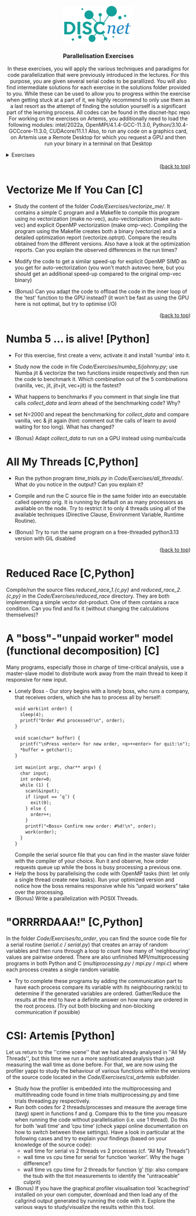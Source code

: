 <div align="center">
  <a href="https://github.com/jschewts/discnet-hpc">
    <img src=".images/discnet-logo.png" alt="Logo" height="100">
  </a>

  <h3 align="center">Parallelisation Exercises</h3>
  <p align="center">
    In these exercises, you will apply the various techniques and paradigms for code parallelization that were previously introduced in the lectures. For this purpose, you are given several serial codes to be parallized. You will also find intermediate solutions for each exercise in the solutions folder provided to you. While these can be used to allow you to progress within the exercise when getting stuck at a part of it, we highly recommend to only use them as a last resort as the attempt of finding the solution yourself is a significant part of the learning process. All codes can be found in the discnet-hpc repo
For working on the exercises on Artemis, you additionally need to load the following modules: intel/2022a, OpenMPI/4.1.4-GCC-11.3.0, Python/3.10.4-GCCcore-11.3.0, CUDAcore/11.1.1
Also, to run any code on a graphics card, on Artemis use a Remote Desktop for which you request a GPU and then run your binary in a terminal on that Desktop
  </p>
</div>
<!-- TABLE OF CONTENTS -->
<details>
  <summary>Exercises</summary>
  <ol>
    <li><a href="#vectorize-me-if-you-can">Vectorize Me If You Can [C]</a></li>
    <li><a href="#all-my-threads">All My Threads [C,Python]</a></li>
    <li><a href="#reduced-race">Reduced Race [C,Python]</a></li>
    <li><a href="#a-boss-unpaid-worker-model-functional-decomposition">A "boss"-"unpaid worker" model (functional decomposi-
tion) [C]</a></li>
    <li><a href="#orrrrdaaa">"ORRRRDAAA!" [C,Python]</a></li>
    <li><a href="#csi-artemis">CSI: Artemis [Python]</a></li>
  </ol>
</details>

<p align="right">(<a href="#top">back to top</a>)</p>

# Vectorize Me If You Can [C]

- Study the content of the folder *Code/Exercises/vectorize_me/*. It contains a simple C program and a Makefile to compile this program using no vectorization (make no-vec), auto-vectorization (make auto-vec) and explicit OpenMP vectorization (make omp-vec). Compiling the program using the Makefile creates both a binary (vectorize) and a detailed optimization report (vectorize.optrpt). Compare the results obtained from the different versions. Also have a look at the optimization reports. Can you explain the observed differences in the run times?
- Modify the code to get a similar speed-up for explicit OpenMP SIMD as you get for auto-vectorization (you won't match autovec here, but you should get an additional speed-up compared to the original omp-vec binary)

- (Bonus) Can you adapt the code to offload the code in the inner loop of the 'test' function to the GPU instead? (it won't be fast as using the GPU here is not optimal, but try to optimise I/O)

<p align="right">(<a href="#top">back to top</a>)</p>

# Numba 5 ... is alive! [Python]

- For this exercise, first create a venv, activate it and install 'numba' into it.
- Study now the code in file *Code/Exercises/numba_5/johnny.py*; use Numba jit \& vectorize the two functions inside respectively and then run the code to benchmark it. Which combination out of the 5 combinations (vanilla, vec, jit, jit+jit, vec+jit) is the fastest?
- What happens to benchmarks if you comment in that single line that calls *collect_data* and *learn* ahead of the benchmarking code? Why?
- set N=2000 and repeat the benchmarking for *collect_data* and compare vanilla, vec & jit again (hint: comment out the calls of learn to avoid waiting for too long). What has changed?

- (Bonus) Adapt *collect_data* to run on a GPU instead using numba/cuda

# All My Threads [C,Python]

- Run the python program *time_trials.py* in *Code/Exercises/all_threads/*. What do you notice in the output? Can you explain it?
- Compile and run the C source file in the same folder into an executable called openmp orig. It is running by default on as many processors as available on the node. Try to restrict it to only 4 threads using all of the available techniques (Directive Clause, Environment Variable, Runtime Routine).

- (Bonus) Try to run the same program on a free-threaded python3.13 version with GIL disabled

<p align="right">(<a href="#top">back to top</a>)</p>

# Reduced Race [C,Python]

Compile/run the source files *reduced_race_1.{c,py}* and *reduced_race_2.{c,py}* in the *Code/Exercises/reduced_race* directory. They are both implementing a simple vector dot-product. One of them contains a race condition. Can you find and fix it (without changing the calculations themselves)?

#  A "boss"-"unpaid worker" model (functional decomposition) [C]

Many programs, especially those in charge of time-critical analysis, use a master-slave model to distribute work away from the main thread to keep it responsive for new input.

- Lonely Boss - Our story begins with a lonely boss, who runs a company, that receives orders, which she has to process all by herself:
  ```
  void work(int order) {
    sleep(4);
    printf("Order #%d processed!\n", order);
  }

  void scan(char* buffer) {
    printf("\nPress <enter> for new order, <q>+<enter> for quit:\n");
    *buffer = getchar();
  }

  int main(int argc, char** argv) {
    char input;
    int order=0;
    while (1) {
      scan(&input);
      if (input == ’q’) {
        exit(0);
      } else {
        order++;
      }
      printf("<Boss> Confirm new order: #%d!\n", order);
      work(order);
    }
  }
  ```
  Compile the serial source file that you can find in the master slave folder with the compiler of your choice. Run it and observe, how order requests queue up while the boss is busy processing a previous one.
- Help the boss by parallelising the code with OpenMP tasks (hint: let only a single thread create new tasks). Run your optimized version and notice how the boss remains responsive while his ”unpaid workers” take over the processing.
- (Bonus) Write a parallelization with POSIX Threads.

# "ORRRRDAAA!" [C,Python]

In the folder *Code/Exercises/to_order*, you can find the source code file for a serial routine (*serial.c* / *serial.py*) that creates an array of random variables and then runs through a loop to count how many of 'neighbouring' values are pairwise ordered.
There are also unfinished MPI/multiprocessing programs in both Python and C (*multiprocessing.py* / *mpi.py* / *mpi.c*) where each process creates a single random variable.

- Try to complete these programs by adding the communication part to have each process compare its variable with its neighbouring rank(s) to determine if the generated variables are ordered. Gather/Reduce the results at the end to have a definite answer on how many are ordered in the root process. (Try out both blocking and non-blocking communication if possible)

# CSI: Artemis [Python]

Let us return to the ''crime scene'' that we had already analysed in ''All My Threads'', but this time we run a more sophisticated analysis than just measuring the wall time as done before. For that, we are now using the profiler yappi to study the behaviour of various functions within the versions of the source code located in the *Code/Exercises/csi_artemis* subfolder.

- Study how the profiler is embedded into the multiprocessing and multithreading code found in time trials multiprocessing.py and time trials threading.py respectively.
- Run both codes for 2 threads/processes and measure the average time (tavg) spent in functions f and g. Compare this to the time you measure when running the code without parallelisation (i.e. use 1 thread). Do this for both ’wall time’ and ’cpu time’ (check yappi online documentation on how to switch between these settings). Have a look in particular at the following cases and try to explain your findings (based on your knowledge of the source code):
    - wall time for serial vs 2 threads vs 2 processes (cf. ”All My Threads”)
    - wall time vs cpu time for serial for function ’worker’. Why the huge difference?
    - wall time vs cpu time for 2 threads for function ’g’ (tip: also compare the tsub with the ttot measurements to identify the ”untraceable” culprit)
- (Bonus) If you have the graphical profiler visualisation tool 'kcachegrind' installed on your own computer, download and then load any of the callgrind output generated by running the code with it. Explore the various ways to study/visualize the results within this tool.
